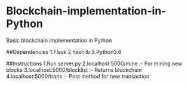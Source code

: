# Blockchain-implementation-in-Python
Basic blockchain implementation in Python

##Dependencies 
1.Flask
2.hashlib
3.Python3.6

##Instructions
1.Run server.py
2.localhost:5000/mine :- For mining new blocks
3.localhost:5000/blocklist :- Returns blockchain
4.localhost:5000/trans :- Post method for new transaction
